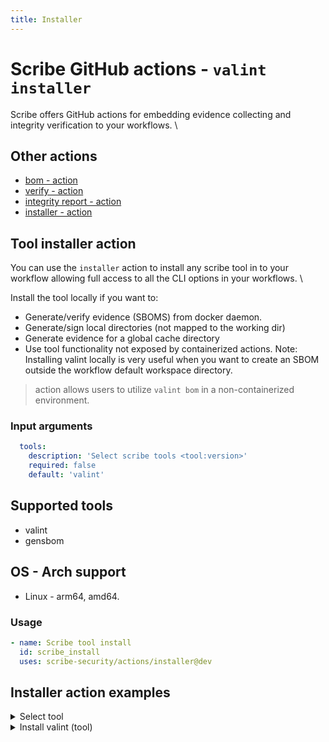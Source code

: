 ```yaml
---
title: Installer
---
```

# Scribe GitHub actions - `valint installer`
Scribe offers GitHub actions for embedding evidence collecting and integrity verification to your workflows. \

## Other actions
* [bom - action](https://github.com/scribe-security/action-bom/README.md)
* [verify - action](https://github.com/scribe-security/action-verify/README.md)
* [integrity report - action](https://github.com/scribe-security/action-report/README.md)
* [installer - action](https://github.com/scribe-security/action-installer/README.md)

## Tool installer action
You can use the `installer` action to install any scribe tool in to your workflow allowing full access to all the CLI options in your workflows. \

Install the tool locally if you want to:
- Generate/verify evidence (SBOMS) from docker daemon.
- Generate/sign local directories (not mapped to the working dir)
- Generate evidence for a global cache directory
- Use tool functionality not exposed by containerized actions.
Note: Installing valint locally is very useful when you want to create an SBOM outside the workflow default workspace directory.

> action allows users to utilize `valint bom` in a non-containerized environment.

### Input arguments
```yaml
  tools:
    description: 'Select scribe tools <tool:version>'
    required: false
    default: 'valint'
```

## Supported tools
* valint
* gensbom

## OS - Arch support
* Linux - arm64, amd64.

### Usage
```YAML
- name: Scribe tool install
  id: scribe_install
  uses: scribe-security/actions/installer@dev
```

## Installer action examples

<details>
  <summary> Select tool </summary>

```YAML
- name: valint install
  id: valint_install
  uses: scribe-security/actions/installer@dev
  with:
    tools: gensbom
``` 

```YAML
- name: valint install
  id: valint_install
  uses: scribe-security/actions/installer@dev
  with:
    tools: valint
``` 
</details>

<details>
  <summary> Install valint (tool) </summary>

Install valint as a tool
```YAML
- name: install valint
  uses: scribe-security/actions/valint/installer@dev

- name: valint run
  run: |
    valint --version
    valint bom busybox:latest -vv
    valint report --scribe.client-id $SCRIBE_CLIENT_ID $SCRIBE_CLIENT_SECRET
``` 
</details>

